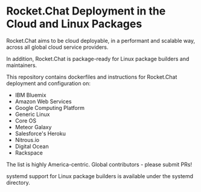 # Rocket.Chat Deployment in the Cloud and Linux Packages

Rocket.Chat aims to be cloud deployable, in a performant and scalable way, across all global cloud service providers.  

In addition, Rocket.Chat is package-ready for Linux package builders and maintainers.

This repository contains dockerfiles and instructions for Rocket.Chat deployment and configuration on:

* IBM Bluemix
* Amazon Web Services
* Google Computing Platform
* Generic Linux
* Core OS
* Meteor Galaxy
* Salesforce's Heroku
* Nitrous.io
* Digital Ocean
* Rackspace 

The list is highly America-centric.  Global contributors - please submit PRs!

systemd support for Linux package builders is available under the systemd directory.
